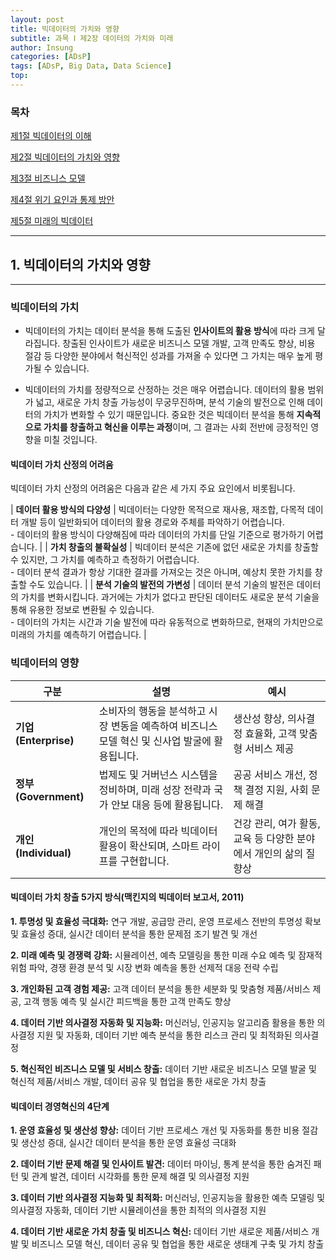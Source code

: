 ```yaml
---
layout: post
title: 빅데이터의 가치와 영향
subtitle: 과목 Ⅰ 제2장 데이터의 가치와 미래
author: Insung
categories: [ADsP]
tags: [ADsP, Big Data, Data Science]
top:
---
```


### 목차

[제1절 빅데이터의 이해](/adsp/2025/03/29/Introduction-to-big-data.html)

[제2절 빅데이터의 가치와 영향](/adsp/2025/03/29/the-value-and-impact-of-big-data.html)

[제3절 비즈니스 모델](/adsp/2025/03/29/business-model.html)

[제4절 위기 요인과 통제 방안](/adsp/2025/03/29/crisis-factors-and-control-measures.html)

[제5절 미래의 빅데이터](/adsp/2025/03/30/future-of-big-data.html)

---

## 1. 빅데이터의 가치와 영향

---

### 빅데이터의 가치

- 빅데이터의 가치는 데이터 분석을 통해 도출된 **인사이트의 활용 방식**에 따라 크게 달라집니다. 창출된 인사이트가 새로운 비즈니스 모델 개발, 고객 만족도 향상, 비용 절감 등 다양한 분야에서 혁신적인 성과를 가져올 수 있다면 그 가치는 매우 높게 평가될 수 있습니다.

- 빅데이터의 가치를 정량적으로 산정하는 것은 매우 어렵습니다. 데이터의 활용 범위가 넓고, 새로운 가치 창출 가능성이 무궁무진하며, 분석 기술의 발전으로 인해 데이터의 가치가 변화할 수 있기 때문입니다. 중요한 것은 빅데이터 분석을 통해 **지속적으로 가치를 창출하고 혁신을 이루는 과정**이며, 그 결과는 사회 전반에 긍정적인 영향을 미칠 것입니다.

#### 빅데이터 가치 산정의 어려움

빅데이터 가치 산정의 어려움은 다음과 같은 세 가지 주요 요인에서 비롯됩니다.

| **데이터 활용 방식의 다양성** | 빅데이터는 다양한 목적으로 재사용, 재조합, 다목적 데이터 개발 등이 일반화되어 데이터의 활용 경로와 주체를 파악하기 어렵습니다. <br> - 데이터의 활용 방식이 다양해짐에 따라 데이터의 가치를 단일 기준으로 평가하기 어렵습니다. |
| **가치 창출의 불확실성** | 빅데이터 분석은 기존에 없던 새로운 가치를 창출할 수 있지만, 그 가치를 예측하고 측정하기 어렵습니다. <br> - 데이터 분석 결과가 항상 기대한 결과를 가져오는 것은 아니며, 예상치 못한 가치를 창출할 수도 있습니다. |
| **분석 기술의 발전의 가변성** | 데이터 분석 기술의 발전은 데이터의 가치를 변화시킵니다. 과거에는 가치가 없다고 판단된 데이터도 새로운 분석 기술을 통해 유용한 정보로 변환될 수 있습니다. <br> - 데이터의 가치는 시간과 기술 발전에 따라 유동적으로 변화하므로, 현재의 가치만으로 미래의 가치를 예측하기 어렵습니다. |


### 빅데이터의 영향

| 구분              | 설명                                                                 | 예시                                           |
|-------------------|----------------------------------------------------------------------|------------------------------------------------|
| **기업(Enterprise)** | 소비자의 행동을 분석하고 시장 변동을 예측하여 비즈니스 모델 혁신 및 신사업 발굴에 활용됩니다. | 생산성 향상, 의사결정 효율화, 고객 맞춤형 서비스 제공 |
| **정부(Government)** | 법제도 및 거버넌스 시스템을 정비하며, 미래 성장 전략과 국가 안보 대응 등에 활용됩니다.       | 공공 서비스 개선, 정책 결정 지원, 사회 문제 해결     |
| **개인(Individual)** | 개인의 목적에 따라 빅데이터 활용이 확산되며, 스마트 라이프를 구현합니다.                     | 건강 관리, 여가 활동, 교육 등 다양한 분야에서 개인의 삶의 질 향상 |


#### 빅데이터 가치 창출 5가지 방식(맥킨지의 빅데이터 보고서, 2011)

**1. 투명성 및 효율성 극대화:** 연구 개발, 공급망 관리, 운영 프로세스 전반의 투명성 확보 및 효율성 증대, 실시간 데이터 분석을 통한 문제점 조기 발견 및 개선

**2. 미래 예측 및 경쟁력 강화:** 시뮬레이션, 예측 모델링을 통한 미래 수요 예측 및 잠재적 위험 파악, 경쟁 환경 분석 및 시장 변화 예측을 통한 선제적 대응 전략 수립

**3. 개인화된 고객 경험 제공:** 고객 데이터 분석을 통한 세분화 및 맞춤형 제품/서비스 제공, 고객 행동 예측 및 실시간 피드백을 통한 고객 만족도 향상

**4. 데이터 기반 의사결정 자동화 및 지능화:** 머신러닝, 인공지능 알고리즘 활용을 통한 의사결정 지원 및 자동화, 데이터 기반 예측 분석을 통한 리스크 관리 및 최적화된 의사결정

**5. 혁신적인 비즈니스 모델 및 서비스 창출:** 데이터 기반 새로운 비즈니스 모델 발굴 및 혁신적 제품/서비스 개발, 데이터 공유 및 협업을 통한 새로운 가치 창출

#### 빅데이터 경영혁신의 4단계

**1. 운영 효율성 및 생산성 향상:** 데이터 기반 프로세스 개선 및 자동화를 통한 비용 절감 및 생산성 증대, 실시간 데이터 분석을 통한 운영 효율성 극대화

**2. 데이터 기반 문제 해결 및 인사이트 발견:** 데이터 마이닝, 통계 분석을 통한 숨겨진 패턴 및 관계 발견, 데이터 시각화를 통한 문제 해결 및 의사결정 지원

**3. 데이터 기반 의사결정 지능화 및 최적화:** 머신러닝, 인공지능을 활용한 예측 모델링 및 의사결정 자동화, 데이터 기반 시뮬레이션을 통한 최적의 의사결정 지원

**4. 데이터 기반 새로운 가치 창출 및 비즈니스 혁신:** 데이터 기반 새로운 제품/서비스 개발 및 비즈니스 모델 혁신, 데이터 공유 및 협업을 통한 새로운 생태계 구축 및 가치 창출
